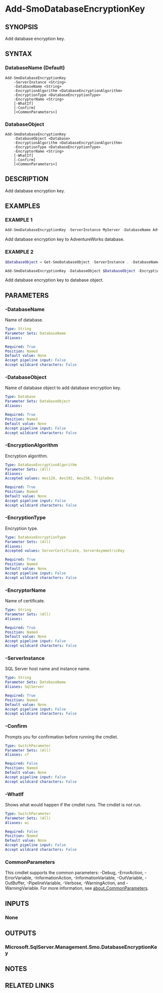 ﻿---
external help file: SqlServerTools-help.xml
Module Name: SqlServerTools
online version:
schema: 2.0.0
---

# Add-SmoDatabaseEncryptionKey

## SYNOPSIS
Add database encryption key.

## SYNTAX

### DatabaseName (Default)
```
Add-SmoDatabaseEncryptionKey
	-ServerInstance <String>
	-DatabaseName <String>
	-EncryptionAlgorithm <DatabaseEncryptionAlgorithm>
	-EncryptionType <DatabaseEncryptionType>
	-EncryptorName <String>
	[-WhatIf]
	[-Confirm]
	[<CommonParameters>]
```

### DatabaseObject
```
Add-SmoDatabaseEncryptionKey
	-DatabaseObject <Database>
	-EncryptionAlgorithm <DatabaseEncryptionAlgorithm>
	-EncryptionType <DatabaseEncryptionType>
	-EncryptorName <String>
	[-WhatIf]
	[-Confirm]
	[<CommonParameters>]
```

## DESCRIPTION
Add database encryption key.

## EXAMPLES

### EXAMPLE 1
```powershell
Add-SmoDatabaseEncryptionKey -ServerInstance MyServer -DatabaseName AdventureWorks -EncryptionAlgorithm Aes256 -EncryptionType ServerCertificate -EncryptorName MyCert
```

Add database encryption key to AdventureWorks database.

### EXAMPLE 2
```powershell
$DatabaseObject = Get-SmoDatabaseObject -ServerInstance . -DatabaseName AdventureWorks

Add-SmoDatabaseEncryptionKey -DatabaseObject $DatabaseObject -EncryptionAlgorithm Aes256 -EncryptionType ServerCertificate -EncryptorName MyCert
```

Add database encryption key to database object.

## PARAMETERS

### -DatabaseName
Name of database.

```yaml
Type: String
Parameter Sets: DatabaseName
Aliases:

Required: True
Position: Named
Default value: None
Accept pipeline input: False
Accept wildcard characters: False
```

### -DatabaseObject
Name of database object to add database encryption key.

```yaml
Type: Database
Parameter Sets: DatabaseObject
Aliases:

Required: True
Position: Named
Default value: None
Accept pipeline input: False
Accept wildcard characters: False
```

### -EncryptionAlgorithm
Encryption algorithm.

```yaml
Type: DatabaseEncryptionAlgorithm
Parameter Sets: (All)
Aliases:
Accepted values: Aes128, Aes192, Aes256, TripleDes

Required: True
Position: Named
Default value: None
Accept pipeline input: False
Accept wildcard characters: False
```

### -EncryptionType
Encryption type.

```yaml
Type: DatabaseEncryptionType
Parameter Sets: (All)
Aliases:
Accepted values: ServerCertificate, ServerAsymmetricKey

Required: True
Position: Named
Default value: None
Accept pipeline input: False
Accept wildcard characters: False
```

### -EncryptorName
Name of certificate.

```yaml
Type: String
Parameter Sets: (All)
Aliases:

Required: True
Position: Named
Default value: None
Accept pipeline input: False
Accept wildcard characters: False
```

### -ServerInstance
SQL Server host name and instance name.

```yaml
Type: String
Parameter Sets: DatabaseName
Aliases: SqlServer

Required: True
Position: Named
Default value: None
Accept pipeline input: False
Accept wildcard characters: False
```

### -Confirm
Prompts you for confirmation before running the cmdlet.

```yaml
Type: SwitchParameter
Parameter Sets: (All)
Aliases: cf

Required: False
Position: Named
Default value: None
Accept pipeline input: False
Accept wildcard characters: False
```

### -WhatIf
Shows what would happen if the cmdlet runs.
The cmdlet is not run.

```yaml
Type: SwitchParameter
Parameter Sets: (All)
Aliases: wi

Required: False
Position: Named
Default value: None
Accept pipeline input: False
Accept wildcard characters: False
```

### CommonParameters
This cmdlet supports the common parameters: -Debug, -ErrorAction, -ErrorVariable, -InformationAction, -InformationVariable, -OutVariable, -OutBuffer, -PipelineVariable, -Verbose, -WarningAction, and -WarningVariable. For more information, see [about_CommonParameters](http://go.microsoft.com/fwlink/?LinkID=113216).

## INPUTS

### None

## OUTPUTS

### Microsoft.SqlServer.Management.Smo.DatabaseEncryptionKey

## NOTES

## RELATED LINKS
